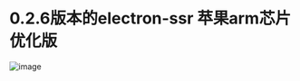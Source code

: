 # 0.2.6版本的electron-ssr 苹果arm芯片优化版

![image](https://user-images.githubusercontent.com/19686958/109387884-bc5bd400-793e-11eb-9835-adb914428ad7.png)
